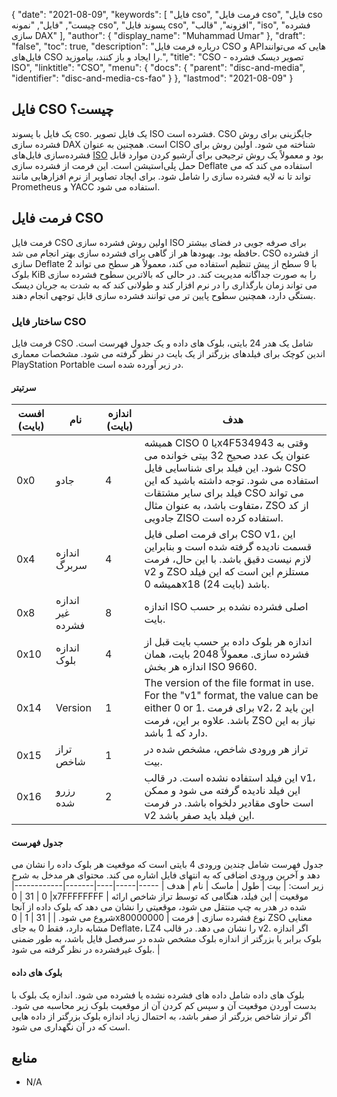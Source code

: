 {
  "date": "2021-08-09",
  "keywords": [
"فایل cso",
"فرمت فایل cso",
"فایل cso چیست",
"فایل",
"نمونه cso",
"پسوند فایل cso",
"افزونه",
"قالب",
"iso",
"فشرده سازی DAX"
],
  "author": {
    "display_name": "Muhammad Umar"
},
  "draft": "false",
  "toc": true,
  "description": "درباره فرمت فایل CSO و APIهایی که می‌توانند فایل‌های CSO را ایجاد و باز کنند، بیاموزید.",
  "title": "CSO - تصویر دیسک فشرده ISO",
  "linktitle": "CSO",
  "menu": {
    "docs": {
      "parent": "disc-and-media",
      "identifier": "disc-and-media-cs-fao"
}
},
  "lastmod": "2021-08-09"
}

## فایل CSO چیست؟

یک فایل با پسوند cso. یک فایل تصویر ISO فشرده است. CSO جایگزینی برای روش فشرده سازی DAX است. همچنین به عنوان CISO شناخته می شود. اولین روش برای فشرده‌سازی فایل‌های [ISO](/compression/iso/) بود و معمولاً یک روش ترجیحی برای آرشیو کردن موارد قابل حمل پلی‌استیشن است. این فرمت از فشرده سازی Deflate استفاده می کند که می تواند تا نه لایه فشرده سازی را شامل شود. برای ایجاد تصاویر از نرم افزارهایی مانند Prometheus و YACC استفاده می شود.

## فرمت فایل CSO

فرمت فایل CSO اولین روش فشرده سازی ISO برای صرفه جویی در فضای بیشتر حافظه بود. بهبودها هر از گاهی برای فشرده سازی بهتر انجام می شد. CSO از فشرده سازی Deflate با 9 سطح از پیش تنظیم استفاده می کند، معمولاً هر سطح می تواند 2 بلوک KiB را به صورت جداگانه مدیریت کند. در حالی که بالاترین سطوح فشرده سازی می تواند زمان بارگذاری را در نرم افزار کند و طولانی کند که به شدت به جریان دیسک بستگی دارد، همچنین سطوح پایین تر می توانند فشرده سازی قابل توجهی انجام دهند.

### ساختار فایل CSO

فرمت فایل CSO شامل یک هدر 24 بایتی، بلوک های داده و یک جدول فهرست است. اندین کوچک برای فیلدهای بزرگتر از یک بایت در نظر گرفته می شود. مشخصات معماری PlayStation Portable در زیر آورده شده است.

#### سرتیتر

| افست (بایت) | نام | اندازه (بایت) | هدف |
----------|----------|--------------|---------|
| 0x0 | جادو | 4 | همیشه CISO یا 0x4F534943 وقتی به عنوان یک عدد صحیح 32 بیتی خوانده می شود. این فیلد برای شناسایی فایل CSO استفاده می شود. توجه داشته باشید که این فیلد برای سایر مشتقات CSO می تواند متفاوت باشد، به عنوان مثال، ZSO از کد جادویی ZISO استفاده کرده است. |
| 0x4 | اندازه سربرگ | 4 | برای فرمت اصلی فایل CSO v1، این قسمت نادیده گرفته شده است و بنابراین لازم نیست دقیق باشد. با این حال، فرمت v2 و ZSO مستلزم این است که این فیلد همیشه 0x18 (24 بایت) باشد. |
| 0x8 | اندازه غیر فشرده | 8 | اندازه ISO اصلی فشرده نشده بر حسب بایت. |
| 0x10 | اندازه بلوک | 4 | اندازه هر بلوک داده بر حسب بایت قبل از فشرده سازی. معمولاً 2048 بایت، همان اندازه هر بخش ISO 9660. |
| 0x14 | Version | 1 | The version of the file format in use. For the "v1" format, the value can be either 0 or 1. برای فرمت v2، این باید 2 باشد. علاوه بر این، فرمت ZSO نیاز به این دارد که 1 باشد.
| 0x15 | تراز شاخص | 1 | تراز هر ورودی شاخص، مشخص شده در بیت. |
| 0x16 | رزرو شده | 2 | این فیلد استفاده نشده است. در قالب v1، این فیلد نادیده گرفته می شود و ممکن است حاوی مقادیر دلخواه باشد. در فرمت v2 این فیلد باید صفر باشد. |

#### جدول فهرست

جدول فهرست شامل چندین ورودی 4 بایتی است که موقعیت هر بلوک داده را نشان می دهد و آخرین ورودی اضافی که به انتهای فایل اشاره می کند.
محتوای هر مدخل به شرح زیر است:
| بیت | طول | ماسک | نام | هدف |
-----|-----|----|-------|------------|
| 0 | 31 | 0x7FFFFFFFF | موقعیت | این فیلد، هنگامی که توسط تراز شاخص ارائه شده در هدر به چپ منتقل می شود، موقعیتی را نشان می دهد که بلوک داده از آنجا شروع می شود. |
| 31 | 1 | 0x80000000 | نوع فشرده سازی | فرمت ZSO معنایی مشابه دارد، فقط 0 به جای Deflate، LZ4 را نشان می دهد. در قالب v2. اگر اندازه بلوک برابر یا بزرگتر از اندازه بلوک مشخص شده در سرفصل فایل باشد، به طور ضمنی بلوک غیرفشرده در نظر گرفته می شود. |

#### بلوک های داده

بلوک های داده شامل داده های فشرده نشده یا فشرده می شود. اندازه یک بلوک با بدست آوردن موقعیت آن و سپس کم کردن آن از موقعیت بلوک زیر محاسبه می شود. اگر تراز شاخص بزرگتر از صفر باشد، به احتمال زیاد اندازه بلوک بزرگتر از داده هایی است که در آن نگهداری می شود.


## منابع 

* N/A


